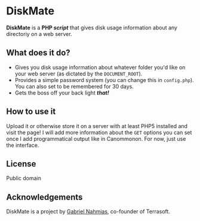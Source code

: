 DiskMate
=============

**DiskMate** is a **PHP _script_** that gives disk usage information about any directoriy on a web server.

What does it do?
-----------

* Gives you disk usage information about whatever folder you'd like on your web server (as dictated by the `DOCUMENT_ROOT`).
* Provides a simple password system (you can change this in `config.php`).  You can also set to be remembered for 30 days.
* Gets the boss off your back light _**that!**_

How to use it
-----------

Upload it or otherwise store it on a server with at least PHP5 installed and visit the page!  I will add more information about the `GET` options you can set once I add programmatical output like in Canommonon.  For now, just use the interface.

License
-----------

Public domain

Acknowledgements
------------

DiskMate is a project by [Gabriel Nahmias](mailto:gabriel@terrasoftlabs.com), co-founder of Terrasoft.
